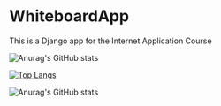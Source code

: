 # WhiteboardApp
This is a Django app for the Internet Application Course

![Anurag's GitHub stats](https://github-readme-stats.vercel.app/api?username=SanazJafari&show_icons=true&theme=radical)

[![Top Langs](https://github-readme-stats.vercel.app/api/top-langs/?username=SanazJafari&layout=compact)](https://github.com/SanazJafari)

![Anurag's GitHub stats](https://github-readme-stats.vercel.app/api?username=anuraghazra&show=reviews)


